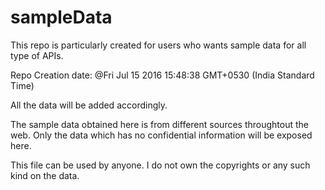 # sampleData

This repo is particularly created for users who wants sample data for all type of APIs.

Repo Creation date: 
@Fri Jul 15 2016 15:48:38 GMT+0530 (India Standard Time)

All the data will be added accordingly.

The sample data obtained here is from different sources throughtout the web. Only the data which has no confidential information will be exposed here. 

This file can be used by anyone. I do not own the copyrights or any such kind on the data.
